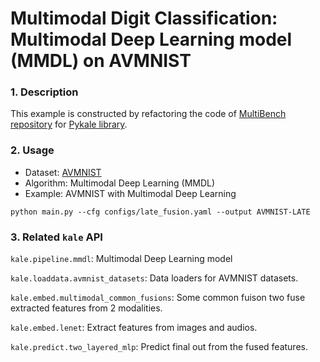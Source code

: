 # Multimodal Digit Classification: Multimodal Deep Learning model (MMDL) on AVMNIST

### 1. Description

This example is constructed by refactoring the code of [MultiBench repository](https://github.com/pliang279/MultiBench) for [Pykale library](https://github.com/pykale/pykale).

### 2. Usage
* Dataset: [AVMNIST](https://drive.google.com/file/d/1KvKynJJca5tDtI5Mmp6CoRh9pQywH8Xp/view)
* Algorithm: Multimodal Deep Learning (MMDL)
* Example: AVMNIST with Multimodal Deep Learning

`python main.py --cfg configs/late_fusion.yaml --output AVMNIST-LATE`

### 3. Related `kale` API

`kale.pipeline.mmdl`: Multimodal Deep Learning model

`kale.loaddata.avmnist_datasets`: Data loaders for AVMNIST datasets.

`kale.embed.multimodal_common_fusions`: Some common fuison two fuse extracted features from 2 modalities.

`kale.embed.lenet`: Extract features from images and audios.

`kale.predict.two_layered_mlp`: Predict final out from the fused features.

